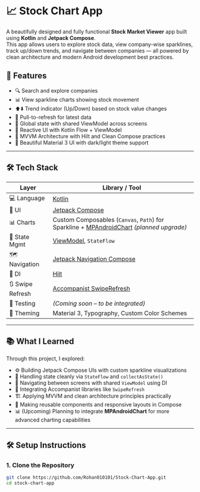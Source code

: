 # 📈 Stock Chart App

A beautifully designed and fully functional **Stock Market Viewer** app built using **Kotlin** and **Jetpack Compose**.  
This app allows users to explore stock data, view company-wise sparklines, track up/down trends, and navigate between companies — all powered by clean architecture and modern Android development best practices.


## 🌟 Features

- 🔍 Search and explore companies
- 📊 View sparkline charts showing stock movement
- ⬆️⬇️ Trend indicator (Up/Down) based on stock value changes
- 🔁 Pull-to-refresh for latest data
- 💉 Global state with shared ViewModel across screens
- 🔄 Reactive UI with Kotlin Flow + ViewModel
- 🧱 MVVM Architecture with Hilt and Clean Compose practices
- 🎨 Beautiful Material 3 UI with dark/light theme support

---

## 🛠 Tech Stack

| Layer            | Library / Tool                                                                 |
|------------------|--------------------------------------------------------------------------------|
| 💻 Language       | [Kotlin](https://kotlinlang.org/)                                               |
| 🎨 UI             | [Jetpack Compose](https://developer.android.com/jetpack/compose)               |
| 📊 Charts         | Custom Composables (`Canvas`, `Path`) for Sparkline + [MPAndroidChart](https://github.com/PhilJay/MPAndroidChart) *(planned upgrade)* |
| 🔁 State Mgmt     | [ViewModel](https://developer.android.com/topic/libraries/architecture/viewmodel), `StateFlow` |
| 🗺 Navigation      | [Jetpack Navigation Compose](https://developer.android.com/jetpack/compose/navigation) |
| 💉 DI             | [Hilt](https://developer.android.com/training/dependency-injection/hilt-android) |
| 🔃 Swipe Refresh   | [Accompanist SwipeRefresh](https://google.github.io/accompanist/swiperefresh/) |
| 🧪 Testing         | *(Coming soon – to be integrated)*                                             |
| 🎨 Theming        | Material 3, Typography, Custom Color Schemes                                   |

---

## 📚 What I Learned

Through this project, I explored:

- ⚙️ Building Jetpack Compose UIs with custom sparkline visualizations
- 🧠 Handling state cleanly via `StateFlow` and `collectAsState()`
- 📲 Navigating between screens with shared `ViewModel` using DI
- 🧩 Integrating Accompanist libraries like `SwipeRefresh`
- 🏗️ Applying MVVM and clean architecture principles practically
- 🎨 Making reusable components and responsive layouts in Compose
- 📊 (Upcoming) Planning to integrate **MPAndroidChart** for more advanced charting capabilities

---

## 🛠 Setup Instructions

### 1. Clone the Repository

```bash
git clone https://github.com/Rohan010101/Stock-Chart-App.git
cd stock-chart-app

